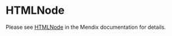 # HTMLNode

Please see [HTMLNode](https://docs.mendix.com/appstore/widgets/htmlnode) in the Mendix documentation for details.
